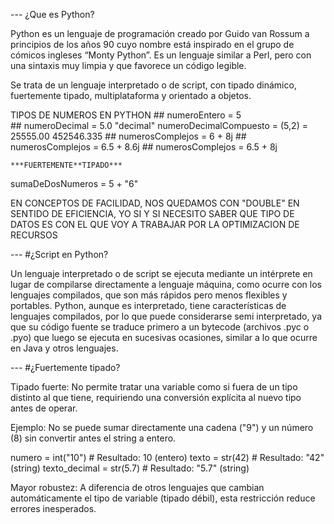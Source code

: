 --- ¿Que es Python?

Python es un lenguaje de programación creado por Guido van Rossum
a principios de los años 90 cuyo nombre está inspirado en el grupo de
cómicos ingleses “Monty Python”. Es un lenguaje similar a Perl, pero
con una sintaxis muy limpia y que favorece un código legible.

Se trata de un lenguaje interpretado o de script, con tipado dinámico,
fuertemente tipado, multiplataforma y orientado a objetos.


TIPOS DE NUMEROS EN PYTHON
    ## numeroEntero = 5  
    ## numeroDecimal = 5.0
        "decimal"  numeroDecimalCompuesto = (5,2) = 25555.00
                                                    452546.335
    ## numerosComplejos = 6 + 8j
    ## numerosComplejos = 6.5 + 8.6j
    ## numerosComplejos = 6.5 + 8j


    ***FUERTEMENTE**TIPADO*** 

sumaDeDosNumeros = 5 + "6"




EN CONCEPTOS DE FACILIDAD, NOS QUEDAMOS CON "DOUBLE"
EN SENTIDO DE EFICIENCIA, YO SI Y SI NECESITO SABER QUE TIPO DE DATOS ES CON EL QUE VOY A TRABAJAR POR LA OPTIMIZACION DE RECURSOS




--- #¿Script en Python?

Un lenguaje interpretado o de script se ejecuta mediante un intérprete en lugar de compilarse directamente a lenguaje máquina, como ocurre con los lenguajes compilados, que son más rápidos pero menos flexibles y portables. Python, aunque es interpretado, tiene características de lenguajes compilados, por lo que puede considerarse semi interpretado, ya que su código fuente se traduce primero a un bytecode (archivos .pyc o .pyo) que luego se ejecuta en sucesivas ocasiones, similar a lo que ocurre en Java y otros lenguajes.


--- #¿Fuertemente tipado?

Tipado fuerte: No permite tratar una variable como si fuera de un tipo distinto al que tiene, requiriendo una conversión explícita al nuevo tipo antes de operar.

Ejemplo: No se puede sumar directamente una cadena ("9") y un número (8) sin convertir antes el string a entero.

numero = int("10")  # Resultado: 10 (entero)
texto = str(42)  # Resultado: "42" (string)
texto_decimal = str(5.7)  # Resultado: "5.7" (string)


Mayor robustez: A diferencia de otros lenguajes que cambian automáticamente el tipo de variable (tipado débil), esta restricción reduce errores inesperados.




